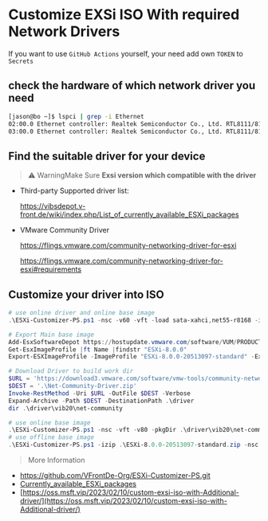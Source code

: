 # Customize EXSi ISO With required Network Drivers

If you want to use `GitHub Actions` yourself, your need add own `TOKEN` to `Secrets`

## check the hardware of which network driver you need

```bash
[jason@bo ~]$ lspci | grep -i Ethernet
02:00.0 Ethernet controller: Realtek Semiconductor Co., Ltd. RTL8111/8168/8411 PCI Express Gigabit Ethernet Controller (rev 07)
03:00.0 Ethernet controller: Realtek Semiconductor Co., Ltd. RTL8111/8168/8411 PCI Express Gigabit Ethernet Controller (rev 07)
```

## Find the suitable driver for your device

> ⚠️ WarningMake Sure **Exsi version which compatible with the driver**

- Third-party Supported driver list:

  https://vibsdepot.v-front.de/wiki/index.php/List_of_currently_available_ESXi_packages

- VMware Community Driver

  https://flings.vmware.com/community-networking-driver-for-esxi

  https://flings.vmware.com/community-networking-driver-for-esxi#requirements

## Customize your driver into ISO

  ```powershell
# use online driver and online base image
.\ESXi-Customizer-PS.ps1 -nsc -v60 -vft -load sata-xahci,net55-r8168 -ipname <ISO_File_name>

# Export Main base image
Add-EsxSoftwareDepot https://hostupdate.vmware.com/software/VUM/PRODUCTION/main/vmw-depot-index.xml
Get-EsxImageProfile |ft Name |findstr "ESXi-8.0.0"
Export-ESXImageProfile -ImageProfile "ESXi-8.0.0-20513097-standard" -ExportToBundle -filepath ESXi-8.0.0-20513097-standard.zip

# Download Driver to build work dir
$URL = 'https://download3.vmware.com/software/vmw-tools/community-network-driver/Net-Community-Driver_1.2.7.0-1vmw.700.1.0.15843807_19480755.zip'
$DEST = '.\Net-Community-Driver.zip'
Invoke-RestMethod -Uri $URL -OutFile $DEST -Verbose
Expand-Archive -Path $DEST -DestinationPath .\driver
dir .\driver\vib20\net-community

# use online base image
.\ESXi-Customizer-PS.ps1 -nsc -vft -v80 -pkgDir .\driver\vib20\net-community -ipname ESXi-8.0.0-net-community
# use offline base image
.\ESXi-Customizer-PS.ps1 -izip .\ESXi-8.0.0-20513097-standard.zip -nsc -v80 -pkgDir .\driver\vib20\net-community -ipname ESXi-8.0.0-net-community
  ```

> More Information

- https://github.com/VFrontDe-Org/ESXi-Customizer-PS.git
- [Currently_available_ESXi_packages](https://vibsdepot.v-front.de/wiki/index.php/List_of_currently_available_ESXi_packages)
- [https://oss.msft.vip/2023/02/10/custom-exsi-iso-with-Additional-driver/](https://oss.msft.vip/2023/02/10/custom-exsi-iso-with-Additional-driver/)

